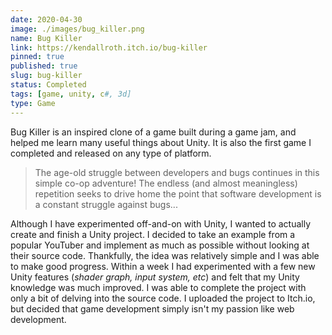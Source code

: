 ```yaml
---
date: 2020-04-30
image: ./images/bug_killer.png
name: Bug Killer
link: https://kendallroth.itch.io/bug-killer
pinned: true
published: true
slug: bug-killer
status: Completed
tags: [game, unity, c#, 3d]
type: Game
---
```


Bug Killer is an inspired clone of a game built during a game jam, and helped me learn many useful things about Unity. It is also the first game I completed and released on any type of platform.

> The age-old struggle between developers and bugs continues in this simple co-op adventure!  The endless (and almost meaningless) repetition seeks to drive home the point that software development is a constant struggle against bugs...

Although I have experimented off-and-on with Unity, I wanted to actually create and finish a Unity project. I decided to take an example from a popular YouTuber and implement as much as possible without looking at their source code. Thankfully, the idea was relatively simple and I was able to make good progress. Within a week I had experimented with a few new Unity features (_shader graph, input system, etc_) and felt that my Unity knowledge was much improved. I was able to complete the project with only a bit of delving into the source code. I uploaded the project to Itch.io, but decided that game development simply isn't my passion like web development.
